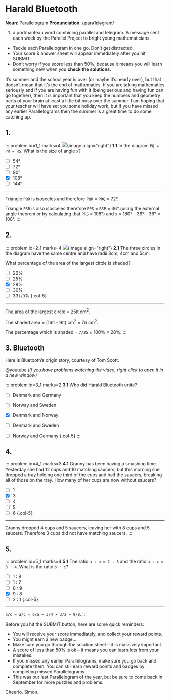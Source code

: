 # Harald Bluetooth

<div class="dictionary">

__Noun__: Parallelogram
__Pronunciation__: /ˌparəˈlɛləɡram/

1. a portmanteau word combining parallel and telegram. A message sent each
week by the Parallel Project to bright young mathematicians.

</div>

*	Tackle each Parallelogram in one go. Don’t get distracted.
*	Your score & answer sheet will appear immediately after you hit SUBMIT.
*	Don’t worry if you score less than 50%, because it means you will learn something new when you __check the solutions__.

It’s summer and the school year is over (or maybe it’s nearly over), but that doesn’t mean that it’s the end of mathematics. If you are taking mathematics seriously and if you are having fun with it (being serious and having fun can go together), then it is important that you keep the numbers and geometry parts of your brain at least a little bit busy over the summer. I am hoping that your teacher will have set you some holiday work, but if you have missed any earlier Parallelograms then the summer is a great time to do some catching up.


## 1.
<!--- 1999 (8) --->
::: problem id=1_1 marks=4
![](/resources/10-48-harald-bluetooth/5-triangle.jpg){image align="right"}
__1.1__ In the diagram `PQ = PR = RS`. What is the size of angle `x`?

* [ ] 54°
* [ ] 72°
* [ ] 90°
* [x] 108°
* [ ] 144°

---

Triangle `PQR` is isosceles and therefore `PQR` = `PRQ` = 72°.

Triangle `PSR` is also isosceles therefore `RPS` = `RSP` = 36° (using the external angle theorem or by calculating that `PRS` = 108°) and `x` = 180° - 36° - 36° = 108°.
:::


## 2.
<!--- 1999 (17) --->
::: problem id=2_1 marks=4
![](/resources/10-48-harald-bluetooth/11-circles.jpg){image align="right"}
__2.1__ The three circles in the diagram have the same centre and have radii 3cm, 4cm and 5cm.  

What percentage of the area of the largest circle is shaded?

* [ ] 20%
* [ ] 25%
* [x] 28%
* [ ] 30%
* [ ] 33`1/3`%
{.col-5}

---

The area of the largest circle = 25π cm<sup>2</sup>.  

The shaded area = (16π - 9π) cm<sup>2</sup> = 7π cm<sup>2</sup>.  

The percentage which is shaded = `7/25` × 100% = 28%.
:::


## 3. Bluetooth

Here is Bluetooth’s origin story, courtesy of Tom Scott.

@[youtube](VdmQp9M9jUo?rel=0) _(If you have problems watching the video, right click to open it in a new window)_

::: problem id=3_1 marks=2
__3.1__ Who did Harald Bluetooth unite?

* [ ] Denmark and Germany
* [ ] Norway and Sweden
* [x] Denmark and Norway
* [ ] Denmark and Sweden
* [ ] Norway and Germany
{.col-5}
:::


## 4.
<!--- 2000 (6) --->
::: problem id=4_1 marks=3
__4.1__ Granny has been having a smashing time. Yesterday she had 12 cups and 10 matching saucers, but this morning she dropped a tray holding one third of the cups and half the saucers, breaking all of those on the tray. How many of her cups are now without saucers?

* [ ] 1
* [x] 3
* [ ] 4
* [ ] 5
* [ ] 6
{.col-5}

---

Granny dropped 4 cups and 5 saucers, leaving her with 8 cups and 5 saucers. Therefore 3 cups did not have matching saucers.
:::


## 5.
<!--- 2000 (14) --->
::: problem id=5_1 marks=4
__5.1__ The ratio `a : b = 2 : 3` and the ratio `a : c = 3 : 4`. What is the ratio `b : c`?

* [ ] 1 : 8
* [ ] 1 : 2
* [ ] 8 : 9
* [x] 9 : 8
* [ ] 2 : 1
{.col-5}

---

`b/c = a/c × b/a = 3/4 × 3/2 = 9/8`.
:::


Before you hit the SUBMIT button, here are some quick reminders:

*	You will receive your score immediately, and collect your reward points.
*	You might earn a new badge...  
*	Make sure you go through the solution sheet – it is massively important.
*	A score of less than 50% is ok – it means you can learn lots from your mistakes.
*	If you missed any earlier Parallelograms, make sure you go back and complete them. You can still earn reward points and badges by completing missed Parallelograms.
* This was our last Parallelogram of the year, but be sure to come back in September for more puzzles and problems.

Cheerio,
Simon.
